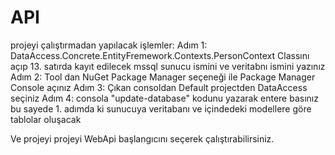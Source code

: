 # API
projeyi çalıştırmadan yapılacak işlemler:
Adım 1: DataAccess.Concrete.EntityFremework.Contexts.PersonContext  Classını açıp 13. satırda kayıt edilecek mssql sunucu ismini ve veritabnı ismini yazınız
Adım 2: Tool dan NuGet Package Manager seçeneği ile Package Manager Console açınız
Adım 3: Çıkan consoldan Default projectden DataAccess seçiniz
Adım 4: consola "update-database" kodunu yazarak entere basınız bu sayede 1. adımda ki sunucuya veritabanı ve içindedeki modellere göre tablolar oluşacak

Ve projeyi projeyi WebApi başlangıcını seçerek çalıştırabilirsiniz.
